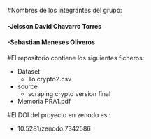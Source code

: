 #Nombres de los integrantes del grupo:
#### -Jeisson David Chavarro Torres
#### -Sebastian Meneses Oliveros 

#El repositorio contiene los siguientes ficheros: 
- Dataset
  -  To crypto2.csv
- source
  - scraping crypto version final
- Memoria PRA1.pdf

#El DOI del proyecto en zenodo es : 
- 10.5281/zenodo.7342586
